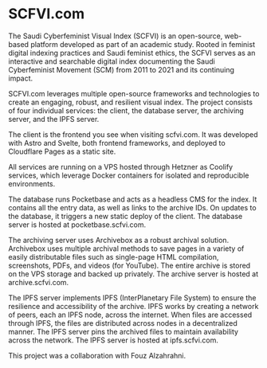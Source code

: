 # SCFVI.com

The Saudi Cyberfeminist Visual Index (SCFVI) is an open-source, web-based platform developed as part of an academic study. Rooted in feminist digital indexing practices and Saudi feminist ethics, the SCFVI serves as an interactive and searchable digital index documenting the Saudi Cyberfeminist Movement (SCM) from 2011 to 2021 and its continuing impact.

SCFVI.com leverages multiple open-source frameworks and technologies to create an engaging, robust, and resilient visual index. The project consists of four individual services: the client, the database server, the archiving server, and the IPFS server.

The client is the frontend you see when visiting scfvi.com. It was developed with Astro and Svelte, both frontend frameworks, and deployed to Cloudflare Pages as a static site.

All services are running on a VPS hosted through Hetzner as Coolify services, which leverage Docker containers for isolated and reproducible environments.
 
The database runs Pocketbase and acts as a headless CMS for the index. It contains all the entry data, as well as links to the archive IDs. On updates to the database, it triggers a new static deploy of the client. The database server is hosted at pocketbase.scfvi.com.

The archiving server uses Archivebox as a robust archival solution. Archivebox uses multiple archival methods to save pages in a variety of easily distributable files such as single-page HTML compilation, screenshots, PDFs, and videos (for YouTube). The entire archive is stored on the VPS storage and backed up privately. The archive server is hosted at archive.scfvi.com.

The IPFS server implements IPFS (InterPlanetary File System) to ensure the resilience and accessibility of the archive. IPFS works by creating a network of peers, each an IPFS node, across the internet. When files are accessed through IPFS, the files are distributed across nodes in a decentralized manner. The IPFS server pins the archived files to maintain availability across the network. The IPFS server is hosted at ipfs.scfvi.com.

This project was a collaboration with Fouz Alzahrahni.
